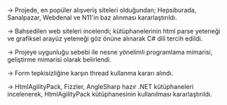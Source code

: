-> Projede, en popüler alışveriş siteleri olduğundan; Hepsiburada, Sanalpazar, Webdenal ve N11'in baz alınması kararlaştırıldı.

-> Bahsedilen web siteleri incelendi; kütüphanelerinin html parse yeteneği ve grafiksel arayüz yeteneği göz önüne alınarak C# dili tercih edildi.

-> Projeye uygunluğu sebebi ile nesne yönelimli programlama mimarisi, geliştirme mimarisi olarak belirlendi.

-> Form tepkisizliğine karşın thread kullanma kararı alındı.

-> HtmlAgilityPack, Fizzler, AngleSharp hazır .NET kütüphaneleri incelenerek, HtmlAgilityPack kütüphanesinin kullanılması kararlaştırıldı.

